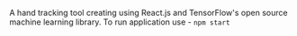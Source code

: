
A hand tracking tool creating using React.js and TensorFlow's open source machine learning library. 
To run application use - `npm start`

